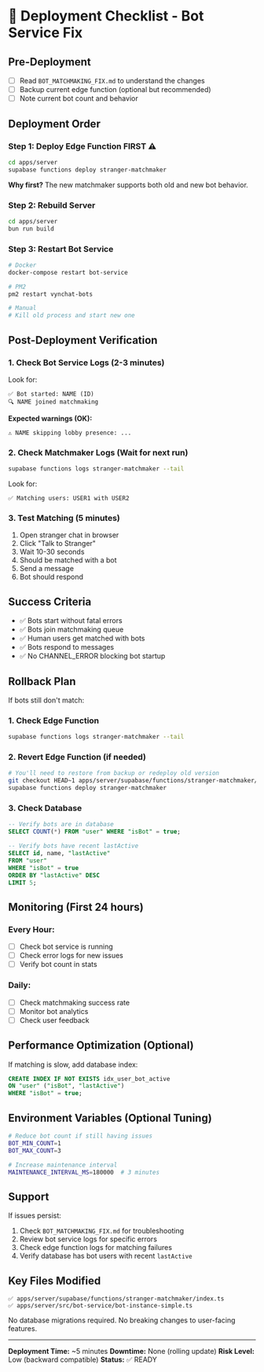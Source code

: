 # 🚀 Deployment Checklist - Bot Service Fix

## Pre-Deployment

- [ ] Read `BOT_MATCHMAKING_FIX.md` to understand the changes
- [ ] Backup current edge function (optional but recommended)
- [ ] Note current bot count and behavior

## Deployment Order

### Step 1: Deploy Edge Function FIRST ⚠️
```bash
cd apps/server
supabase functions deploy stranger-matchmaker
```

**Why first?** The new matchmaker supports both old and new bot behavior.

### Step 2: Rebuild Server
```bash
cd apps/server
bun run build
```

### Step 3: Restart Bot Service
```bash
# Docker
docker-compose restart bot-service

# PM2
pm2 restart vynchat-bots

# Manual
# Kill old process and start new one
```

## Post-Deployment Verification

### 1. Check Bot Service Logs (2-3 minutes)
Look for:
```
✅ Bot started: NAME (ID)
🔍 NAME joined matchmaking
```

**Expected warnings (OK):**
```
⚠️ NAME skipping lobby presence: ...
```

### 2. Check Matchmaker Logs (Wait for next run)
```bash
supabase functions logs stranger-matchmaker --tail
```

Look for:
```
✅ Matching users: USER1 with USER2
```

### 3. Test Matching (5 minutes)
1. Open stranger chat in browser
2. Click "Talk to Stranger"
3. Wait 10-30 seconds
4. Should be matched with a bot
5. Send a message
6. Bot should respond

## Success Criteria

- ✅ Bots start without fatal errors
- ✅ Bots join matchmaking queue
- ✅ Human users get matched with bots
- ✅ Bots respond to messages
- ✅ No CHANNEL_ERROR blocking bot startup

## Rollback Plan

If bots still don't match:

### 1. Check Edge Function
```bash
supabase functions logs stranger-matchmaker --tail
```

### 2. Revert Edge Function (if needed)
```bash
# You'll need to restore from backup or redeploy old version
git checkout HEAD~1 apps/server/supabase/functions/stranger-matchmaker/index.ts
supabase functions deploy stranger-matchmaker
```

### 3. Check Database
```sql
-- Verify bots are in database
SELECT COUNT(*) FROM "user" WHERE "isBot" = true;

-- Verify bots have recent lastActive
SELECT id, name, "lastActive" 
FROM "user" 
WHERE "isBot" = true 
ORDER BY "lastActive" DESC 
LIMIT 5;
```

## Monitoring (First 24 hours)

### Every Hour:
- [ ] Check bot service is running
- [ ] Check error logs for new issues
- [ ] Verify bot count in stats

### Daily:
- [ ] Check matchmaking success rate
- [ ] Monitor bot analytics
- [ ] Check user feedback

## Performance Optimization (Optional)

If matching is slow, add database index:

```sql
CREATE INDEX IF NOT EXISTS idx_user_bot_active 
ON "user" ("isBot", "lastActive") 
WHERE "isBot" = true;
```

## Environment Variables (Optional Tuning)

```bash
# Reduce bot count if still having issues
BOT_MIN_COUNT=1
BOT_MAX_COUNT=3

# Increase maintenance interval
MAINTENANCE_INTERVAL_MS=180000  # 3 minutes
```

## Support

If issues persist:

1. Check `BOT_MATCHMAKING_FIX.md` for troubleshooting
2. Review bot service logs for specific errors
3. Check edge function logs for matching failures
4. Verify database has bot users with recent `lastActive`

## Key Files Modified

```
✅ apps/server/supabase/functions/stranger-matchmaker/index.ts
✅ apps/server/src/bot-service/bot-instance-simple.ts
```

No database migrations required.
No breaking changes to user-facing features.

---

**Deployment Time:** ~5 minutes
**Downtime:** None (rolling update)
**Risk Level:** Low (backward compatible)
**Status:** ✅ READY
